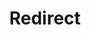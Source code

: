 ﻿---
layout: src/layouts/Redirect.astro
title: Redirect
redirect: https://yamldoc.liuyan.wang/docs/octopus-rest-api/cli/octopus-release-create
pubDate:  2023-01-01
navSearch: false
navSitemap: false
navMenu: false
---
